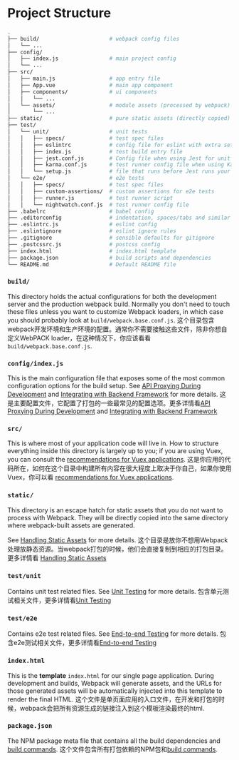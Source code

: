 # Project Structure

``` bash
.
├── build/                      # webpack config files
│   └── ...
├── config/
│   ├── index.js                # main project config
│   └── ...
├── src/
│   ├── main.js                 # app entry file
│   ├── App.vue                 # main app component
│   ├── components/             # ui components
│   │   └── ...
│   └── assets/                 # module assets (processed by webpack)
│       └── ...
├── static/                     # pure static assets (directly copied)
├── test/
│   └── unit/                   # unit tests
│   │   ├── specs/              # test spec files
│   │   ├── eslintrc            # config file for eslint with extra settings only for unit tests
│   │   ├── index.js            # test build entry file
│   │   ├── jest.conf.js        # Config file when using Jest for unit tests
│   │   ├── karma.conf.js       # test runner config file when using Karma for unit tests
│   │   └── setup.js            # file that runs before Jest runs your unit tests
│   └── e2e/                    # e2e tests
│   │   ├── specs/              # test spec files
│   │   ├── custom-assertions/  # custom assertions for e2e tests
│   │   ├── runner.js           # test runner script
│   │   └── nightwatch.conf.js  # test runner config file
├── .babelrc                    # babel config
├── .editorconfig               # indentation, spaces/tabs and similar settings for your editor
├── .eslintrc.js                # eslint config
├── .eslintignore               # eslint ignore rules
├── .gitignore                  # sensible defaults for gitignore
├── .postcssrc.js               # postcss config
├── index.html                  # index.html template
├── package.json                # build scripts and dependencies
└── README.md                   # Default README file
```

### `build/`

This directory holds the actual configurations for both the development server and the production webpack build. Normally you don't need to touch these files unless you want to customize Webpack loaders, in which case you should probably look at `build/webpack.base.conf.js`.
这个目录包含webpack开发环境和生产环境的配置。通常你不需要接触这些文件，除非你想自定义WebPACK loader，在这种情况下，你应该看看`build/webpack.base.conf.js`.

### `config/index.js`

This is the main configuration file that exposes some of the most common configuration options for the build setup. See [API Proxying During Development](proxy.md) and [Integrating with Backend Framework](backend.md) for more details.
这是主要配置文件，它配置了打包的一些最常见的配置选项。更多详情看[API Proxying During Development](proxy.md) and [Integrating with Backend Framework](backend.md)

### `src/`

This is where most of your application code will live in. How to structure everything inside this directory is largely up to you; if you are using Vuex, you can consult the [recommendations for Vuex applications](http://vuex.vuejs.org/en/structure.html).
这是你应用的代码所在，如何在这个目录中构建所有内容在很大程度上取决于你自己，如果你使用Vuex，你可以看 [recommendations for Vuex applications](http://vuex.vuejs.org/en/structure.html).

### `static/`

This directory is an escape hatch for static assets that you do not want to process with Webpack. They will be directly copied into the same directory where webpack-built assets are generated.

See [Handling Static Assets](static.md) for more details.
这个目录是放你不想用Webpack处理放静态资源。当webpack打包的时候，他们会直接复制到相应的打包目录。
更多详情看 [Handling Static Assets](static.md)

### `test/unit`

Contains unit test related files. See [Unit Testing](unit.md) for more details.
包含单元测试相关文件，更多详情看[Unit Testing](unit.md)

### `test/e2e`

Contains e2e test related files. See [End-to-end Testing](e2e.md) for more details.
包含e2e测试相关文件，更多详情看[End-to-end Testing](e2e.md)

### `index.html`

This is the **template** `index.html` for our single page application. During development and builds, Webpack will generate assets, and the URLs for those generated assets will be automatically injected into this template to render the final HTML.
这个文件是单页面应用的入口文件，在开发和打包的时候，webpack会把所有资源生成的链接注入到这个模板渲染最终的html.

### `package.json`

The NPM package meta file that contains all the build dependencies and [build commands](commands.md).
这个文件包含所有打包依赖的NPM包和[build commands](commands.md).
